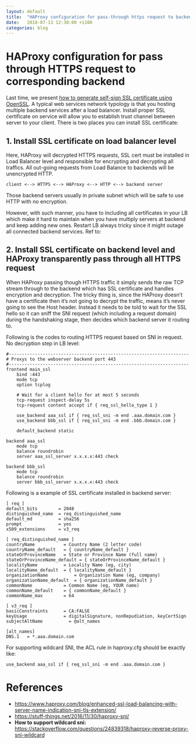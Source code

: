 ```yaml
---
layout: default
title:  "HAProxy configuration for pass-through https request to backend"
date:   2018-07-13 12:30:00 +1100
categories: blog
---
```


# HAProxy configuration for pass through HTTPS request to corresponding backend

Last time, we present [how to generate self-sign SSL certificate using OpenSSL](/blog/2017/10/30/create-self-sign-ssl-certificate.html). A typical web services network typology is that you hosting multiple backend services after a load balancer. Install proper SSL certificate on service will allow you to establish trust channel between server to your client. There is two places you can install SSL certificate:

## 1. Install SSL certificate on load balancer level
Here, HAProxy will decrypted HTTPS requests, SSL cert must be installed in Load Balancer level and responsible for encrypting and decrypting all traffics. All out-going requests from Load Balance to backends will be unencrypted HTTP.
```
client <--> HTTPS <--> HAProxy <--> HTTP <--> backend server
```
Those backend servers usually in private subnet which will be safe to use HTTP with no encryption.

However, with such manner, you have to including all certificates in your LB  which make it hard to maintain when you have multiply servers at backend and keep adding new ones. Restart LB always tricky since it might outage all connected backend services. Ref to: 


## 2. Install SSL certificate on backend level and HAProxy transparently pass through all HTTPS request
When HAProxy passing though HTTPS traffic it simply sends the raw TCP stream through to the backend which has SSL certificate and handles encryption and decryption. The tricky thing is, since the HAProxy doesn’t have a certificate then it’s not going to decrypt the traffic, means it’s never going to see the Host header. Instead it needs to be told to wait for the SSL hello so it can sniff the SNI request (which including a request domain) during the handshaking stage, then decides which backend server it routing to. 

Following is the codes to routing HTTPS request based on SNI in request. No decryption step in LB level:
```
#---------------------------------------------------------------------
# Proxys to the webserver backend port 443
#---------------------------------------------------------------------
frontend main_ssl
    bind :443
    mode tcp
    option tcplog

    # Wait for a client hello for at most 5 seconds
    tcp-request inspect-delay 5s
    tcp-request content accept if { req_ssl_hello_type 1 }

    use_backend aaa_ssl if { req_ssl_sni -m end .aaa.domain.com }
    use_backend bbb_ssl if { req_ssl_sni -m end .bbb.domain.com }

    default_backend static

backend aaa_ssl
    mode tcp
    balance roundrobin
    server aaa_ssl_server x.x.x.x:443 check

backend bbb_ssl
    mode tcp
    balance roundrobin
    server bbb_ssl_server x.x.x.x:443 check
```

Following is a example of SSL certificate installed in backend server:
```
[ req ]
default_bits        = 2048
distinguished_name  = req_distinguished_name
default_md          = sha256
prompt              = yes
x509_extensions     = v3_req

[ req_distinguished_name ]
countryName           = Country Name (2 letter code)
countryName_default   = { countryName_default }
stateOrProvinceName   = State or Province Name (full name)
stateOrProvinceName_default = { stateOrProvinceName_default }
localityName          = Locality Name (eg, city)
localityName_default  = { localityName_default }
organizationName          = Organization Name (eg, company)
organizationName_default  = { organizationName_default }
commonName            = Common Name (eg, YOUR name)
commonName_default    = { commonName_default }
commonName_max        = 64

[ v3_req ]
basicConstraints      = CA:FALSE
keyUsage              = digitalSignature, nonRepudiation, keyCertSign
subjectAltName          = @alt_names

[alt_names]
DNS.1   = *.aaa.domain.com
```

For supporting wildcard SNI, the ACL rule in haproxy.cfg should be exactly like:

```
use_backend aaa_ssl if { req_ssl_sni -m end .aaa.domain.com }
```


# References
- https://www.haproxy.com/blog/enhanced-ssl-load-balancing-with-server-name-indication-sni-tls-extension/
- https://stuff-things.net/2016/11/30/haproxy-sni/
- <b>How to support wildcard sni:</b> https://stackoverflow.com/questions/24839318/haproxy-reverse-proxy-sni-wildcard

